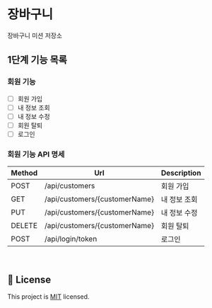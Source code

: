 # 장바구니
장바구니 미션 저장소

## 1단계 기능 목록

### 회원 기능
- [ ] 회원 가입
- [ ] 내 정보 조회
- [ ] 내 정보 수정
- [ ] 회원 탈퇴
- [ ] 로그인

### 회원 기능 API 명세

| Method | Url                           | Description |
|--------|-------------------------------|-------------|
| POST   | /api/customers                | 회원 가입       |
| GET    | /api/customers/{customerName} | 내 정보 조회     |
| PUT    | /api/customers/{customerName} | 내 정보 수정     |
| DELETE | /api/customers/{customerName} | 회원 탈퇴       |
| POST | /api/login/token | 로그인         |

<br>

## 📝 License

This project is [MIT](https://github.com/woowacourse/jwp-shopping-cart/blob/master/LICENSE) licensed.

